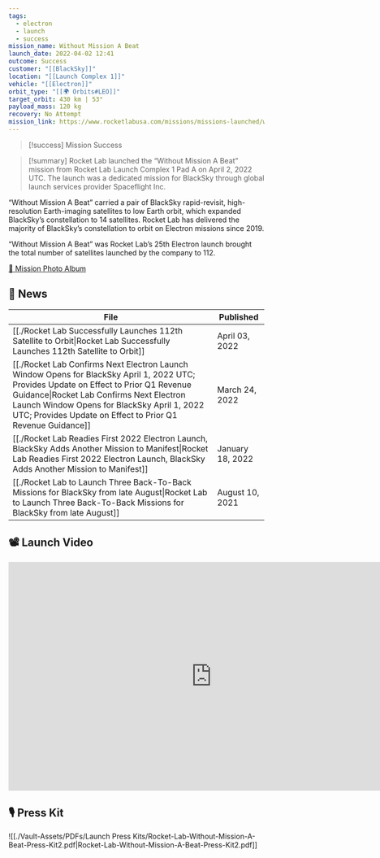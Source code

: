 ```yaml
---
tags:
  - electron
  - launch
  - success
mission_name: Without Mission A Beat
launch_date: 2022-04-02 12:41
outcome: Success
customer: "[[BlackSky]]"
location: "[[Launch Complex 1]]"
vehicle: "[[Electron]]"
orbit_type: "[[🌍 Orbits#LEO]]"
target_orbit: 430 km | 53°
payload_mass: 120 kg
recovery: No Attempt
mission_link: https://www.rocketlabusa.com/missions/missions-launched/without-mission-a-beat/
---
```

>[!success] Mission Success

>[!summary]
Rocket Lab launched the “Without Mission A Beat” mission from Rocket Lab Launch Complex 1 Pad A on April 2, 2022 UTC.  The launch was a dedicated mission for BlackSky through global launch services provider Spaceflight Inc. 
>
“Without Mission A Beat” carried a pair of BlackSky rapid-revisit, high-resolution Earth-imaging satellites to low Earth orbit, which expanded BlackSky’s constellation to 14 satellites. Rocket Lab has delivered the majority of BlackSky’s constellation to orbit on Electron missions since 2019.
>
“Without Mission A Beat” was Rocket Lab’s 25th Electron launch brought the total number of satellites launched by the company to 112. 
>
[📸 Mission Photo Album](https://www.flickr.com/photos/rocketlab/albums/72177720301776029/)

## 📰 News
| File                                                                                                                                                                                                                                                                                                   | Published        |
| ------------------------------------------------------------------------------------------------------------------------------------------------------------------------------------------------------------------------------------------------------------------------------------------------------ | ---------------- |
| [[./Rocket Lab Successfully Launches 112th Satellite to Orbit\|Rocket Lab Successfully Launches 112th Satellite to Orbit]]                                                                                                                                                                       | April 03, 2022   |
| [[./Rocket Lab Confirms Next Electron Launch Window Opens for BlackSky April 1, 2022 UTC; Provides Update on Effect to Prior Q1 Revenue Guidance\|Rocket Lab Confirms Next Electron Launch Window Opens for BlackSky April 1, 2022 UTC; Provides Update on Effect to Prior Q1 Revenue Guidance]] | March 24, 2022   |
| [[./Rocket Lab Readies First 2022 Electron Launch, BlackSky Adds Another Mission to Manifest\|Rocket Lab Readies First 2022 Electron Launch, BlackSky Adds Another Mission to Manifest]]                                                                                                         | January 18, 2022 |
| [[./Rocket Lab to Launch Three Back-To-Back Missions for BlackSky from late August\|Rocket Lab to Launch Three Back-To-Back Missions for BlackSky from late August]]                                                                                                                             | August 10, 2021  |


## 📽️ Launch Video

<iframe width="800" height="450" src="https://www.youtube.com/embed/yU2-0J5w0oE" title="Rocket Lab&#39;s Electron - Without Mission A Beat Mission" frameborder="0" allow="accelerometer; autoplay; clipboard-write; encrypted-media; gyroscope; picture-in-picture; web-share" referrerpolicy="strict-origin-when-cross-origin" allowfullscreen></iframe>     

## 🎙️ Press Kit

![[./Vault-Assets/PDFs/Launch Press Kits/Rocket-Lab-Without-Mission-A-Beat-Press-Kit2.pdf|Rocket-Lab-Without-Mission-A-Beat-Press-Kit2.pdf]]